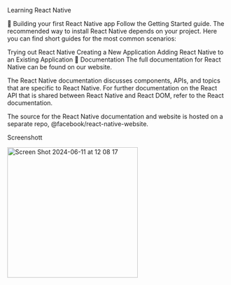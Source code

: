 Learning React Native

🎉 Building your first React Native app
Follow the Getting Started guide. The recommended way to install React Native depends on your project. Here you can find short guides for the most common scenarios:

Trying out React Native
Creating a New Application
Adding React Native to an Existing Application
📖 Documentation
The full documentation for React Native can be found on our website.

The React Native documentation discusses components, APIs, and topics that are specific to React Native. For further documentation on the React API that is shared between React Native and React DOM, refer to the React documentation.

The source for the React Native documentation and website is hosted on a separate repo, @facebook/react-native-website.

Screenshott

<img width="298" alt="Screen Shot 2024-06-11 at 12 08 17" src="https://github.com/ndridm2/react-native-mobile_app/assets/64353589/486a57c6-4ce5-4bef-9332-c5b8a8d8d638">
